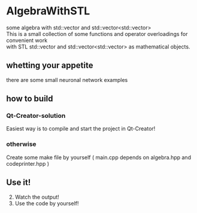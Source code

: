 # AlgebraWithSTL
some algebra with std::vector<T> and std::vector<std::vector<T>>  
This is a small collection of some functions and operator overloadings for convenient work  
with STL std::vector<T> and std::vector<std::vector<T>> as mathematical objects.  

## whetting your appetite   
there are some small neuronal network examples  

## how to build
### Qt-Creator-solution
Easiest way is to compile and start the project in Qt-Creator!  

### otherwise
Create some make file by yourself ( main.cpp depends on algebra.hpp and codeprinter.hpp )  

## Use it!
2. Watch the output!
3. Use the code by yourself!
